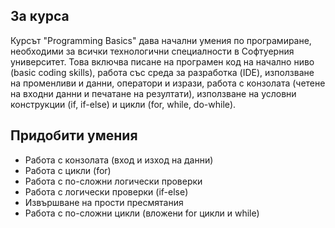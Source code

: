 ## За курса
Курсът "Programming Basics" дава начални умения по програмиране, необходими за всички технологични специалности в Софтуерния университет. 
Това включва писане на програмен код на начално ниво (basic coding skills), работа със среда за разработка (IDE), 
използване на променливи и данни, оператори и изрази, работа с конзолата (четене на входни данни и печатане на резултати), 
използване на условни конструкции (if, if-else) и цикли (for, while, do-while).

## Придобити умения 
- Работа с конзолата (вход и изход на данни)
- Работа с цикли (for)
- Работа с по-сложни логически проверки
- Работа с логически проверки (if-else)
- Извършване на прости пресмятания
- Работа с по-сложни цикли (вложени for цикли и while)
